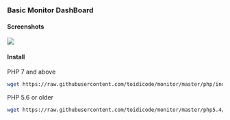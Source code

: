### Basic Monitor DashBoard

#### Screenshots

![](https://raw.githubusercontent.com/toidicode/monitor/screenshots/fullscreent.png)

#### Install

PHP 7 and above

```bash
wget https://raw.githubusercontent.com/toidicode/monitor/master/php/index.php
```

PHP 5.6 or older

```bash
wget https://raw.githubusercontent.com/toidicode/monitor/master/php5.4/index.php
```
